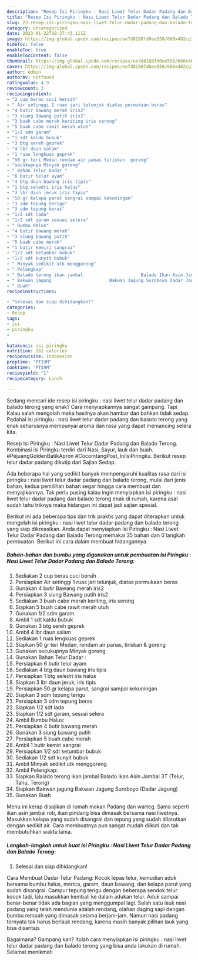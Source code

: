 ```yaml
---
description: "Resep Isi Piringku : Nasi Liwet Telur Dadar Padang dan Balado Terong Anti Gagal"
title: "Resep Isi Piringku : Nasi Liwet Telur Dadar Padang dan Balado Terong Anti Gagal"
slug: 23-resep-isi-piringku-nasi-liwet-telur-dadar-padang-dan-balado-terong-anti-gagal
category: Uncategorized
date: 2023-01-22T10:37:43.111Z
image: https://img-global.cpcdn.com/recipes/ee7d8188fd0ee558/680x482cq70/isi-piringku-nasi-liwet-telur-dadar-padang-dan-balado-terong-foto-resep-utama.jpg
hideToc: false
enableToc: true
enableTocContent: false
thumbnail: https://img-global.cpcdn.com/recipes/ee7d8188fd0ee558/680x482cq70/isi-piringku-nasi-liwet-telur-dadar-padang-dan-balado-terong-foto-resep-utama.jpg
cover: https://img-global.cpcdn.com/recipes/ee7d8188fd0ee558/680x482cq70/isi-piringku-nasi-liwet-telur-dadar-padang-dan-balado-terong-foto-resep-utama.jpg
author: Admin
authorAv: notfound
ratingvalue: 4.9
reviewcount: 3
recipeingredient:
- "2 cup beras cuci bersih"
- " Air setinggi 1 ruas jari telunjuk diatas permukaan beras"
- "4 butir Bawang merah iris2"
- "3 siung Bawang putih iris2"
- "3 buah cabe merah keriting iris serong"
- "5 buah cabe rawit merah utuh"
- "1/2 sdm garam"
- "1 sdt kaldu bubuk"
- "3 btg sereh geprek"
- "4 lbr daun salam"
- "1 ruas lengkuas geprek"
- "50 gr teri Medan rendam air panas tiriskan  goreng"
- "secukupnya Minyak goreng"
- " Bahan Telur Dadar "
- "6 butir telur ayam"
- "4 btg daun bawang iris tipis"
- "1 btg seledri iris halus"
- "3 lbr daun jeruk iris tipis"
- "50 gr kelapa parut sangrai sampai kekuningan"
- "3 sdm tepung terigu"
- "3 sdm tepung beras"
- "1/2 sdt lada"
- "1/2 sdt garam sesuai selera"
- " Bumbu Halus"
- "4 butir bawang merah"
- "3 siung bawang putih"
- "5 buah cabe merah"
- "1 butir kemiri sangrai"
- "1/2 sdt ketumbar bubuk"
- "1/2 sdt kunyit bubuk"
- " Minyak sedikit utk menggoreng"
- " Pelengkap"
- " Balado terong ikan jambal                      Balado Ikan Asin Jambal 3T Telur Tahu Terong"
- " Bakwan jagung                      Bakwan Jagung Suroboyo Dadar Jagung"
- " Buah"
recipeinstructions:

- "Selesai dan siap dihidangkan!"
categories:
- Resep
tags:
- isi
- piringku
- 

katakunci: isi piringku  
nutrition: 261 calories
recipecuisine: Indonesian
preptime: "PT33M"
cooktime: "PT59M"
recipeyield: "1"
recipecategory: Lunch

---
```



Sedang mencari ide resep isi piringku : nasi liwet telur dadar padang dan balado terong yang enak? Cara menyiapkannya sangat gampang. Tapi Kalau salah mengolah maka hasilnya akan hambar dan bahkan tidak sedap. Padahal isi piringku : nasi liwet telur dadar padang dan balado terong yang enak seharusnya mempunyai aroma dan rasa yang dapat memancing selera kita.


Resep Isi Piringku : Nasi Liwet Telur Dadar Padang dan Balado Terong. Kombinasi isi Piringku terdiri dari Nasi, Sayur, lauk dan buah. #PejuangGoldenBatikApron #CocomtangPost_IniIsiPiringku. Berikut resep telur dadar padang dikutip dari Sajian Sedap.

Ada beberapa hal yang sedikit banyak mempengaruhi kualitas rasa dari isi piringku : nasi liwet telur dadar padang dan balado terong, mulai dari jenis bahan, kedua pemilihan bahan segar hingga cara membuat dan menyajikannya. Tak perlu pusing kalau ingin menyiapkan isi piringku : nasi liwet telur dadar padang dan balado terong enak di rumah, karena asal sudah tahu triknya maka hidangan ini dapat jadi sajian spesial.


Berikut ini ada beberapa tips dan trik praktis yang dapat diterapkan untuk mengolah isi piringku : nasi liwet telur dadar padang dan balado terong yang siap dikreasikan. Anda dapat menyiapkan Isi Piringku : Nasi Liwet Telur Dadar Padang dan Balado Terong memakai 35 bahan dan 0 langkah pembuatan. Berikut ini cara dalam membuat hidangannya.

<!--inarticleads1-->

##### Bahan-bahan dan bumbu yang digunakan untuk pembuatan Isi Piringku : Nasi Liwet Telur Dadar Padang dan Balado Terong:

1. Sediakan 2 cup beras cuci bersih
1. Persiapkan  Air setinggi 1 ruas jari telunjuk, diatas permukaan beras
1. Gunakan 4 butir Bawang merah iris2
1. Persiapkan 3 siung Bawang putih iris2
1. Sediakan 3 buah cabe merah keriting, iris serong
1. Siapkan 5 buah cabe rawit merah utuh
1. Gunakan 1/2 sdm garam
1. Ambil 1 sdt kaldu bubuk
1. Gunakan 3 btg sereh geprek
1. Ambil 4 lbr daun salam
1. Sediakan 1 ruas lengkuas geprek
1. Siapkan 50 gr teri Medan, rendam air panas, tiriskan &amp; goreng
1. Gunakan secukupnya Minyak goreng
1. Gunakan  Bahan Telur Dadar :
1. Persiapkan 6 butir telur ayam
1. Sediakan 4 btg daun bawang iris tipis
1. Persiapkan 1 btg seledri iris halus
1. Siapkan 3 lbr daun jeruk, iris tipis
1. Persiapkan 50 gr kelapa parut, sangrai sampai kekuningan
1. Siapkan 3 sdm tepung terigu
1. Persiapkan 3 sdm tepung beras
1. Siapkan 1/2 sdt lada
1. Siapkan 1/2 sdt garam, sesuai selera
1. Ambil  Bumbu Halus:
1. Persiapkan 4 butir bawang merah
1. Gunakan 3 siung bawang putih
1. Persiapkan 5 buah cabe merah
1. Ambil 1 butir kemiri sangrai
1. Persiapkan 1/2 sdt ketumbar bubuk
1. Sediakan 1/2 sdt kunyit bubuk
1. Ambil  Minyak sedikit utk menggoreng
1. Ambil  Pelengkap:
1. Siapkan  Balado terong ikan jambal                      Balado Ikan Asin Jambal 3T (Telur, Tahu, Terong)
1. Siapkan  Bakwan jagung                      Bakwan Jagung Suroboyo (Dadar Jagung)
1. Gunakan  Buah


Menu ini kerap disajikan di rumah makan Padang dan warteg. Sama seperti ikan asin jambal roti, ikan pindang bisa dimasak bersama nasi liwetnya. Masukkan kelapa yang sudah disangrai dan tepung yang sudah dilarutkan dengan sedikit air. Cara membuatnya pun sangat mudah diikuti dan tak membutuhkan waktu lama. 

<!--inarticleads2-->

##### Langkah-langkah untuk buat Isi Piringku : Nasi Liwet Telur Dadar Padang dan Balado Terong:


1. Selesai dan siap dihidangkan!

Cara Membuat Dadar Telur Padang: Kocok lepas telur, kemudian aduk bersama bumbu halus, merica, garam, daun bawang, dan kelapa parut yang sudah disangrai. Campur tepung terigu dengan beberapa sendok telur kocok tadi, lalu masukkan kembali ke dalam adukan telur. Aduk sampai benar-benar tidak ada bagian yang menggumpal lagi. Salah satu lauk nasi padang yang telah mendunia adalah rendang, olahan daging sapi dengan bumbu rempah yang dimasak selama berjam-jam. Namun nasi padang ternyata tak harus berlauk rendang, karena masih banyak pilihan lauk yang bisa disantap. 

Bagaimana? Gampang kan? Itulah cara menyiapkan isi piringku : nasi liwet telur dadar padang dan balado terong yang bisa anda lakukan di rumah. Selamat menikmati
